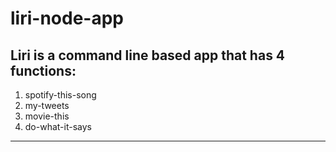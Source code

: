 # liri-node-app
Liri is a command line based app that has 4 functions:
------------
1) spotify-this-song
2) my-tweets
3) movie-this
4) do-what-it-says
-----------------
